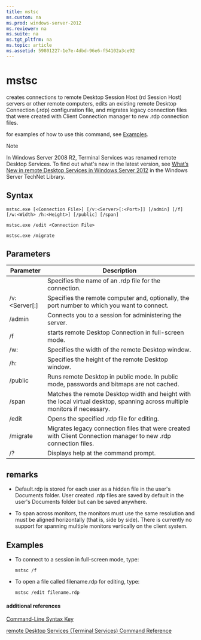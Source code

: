 ```yaml
---
title: mstsc
ms.custom: na
ms.prod: windows-server-2012
ms.reviewer: na
ms.suite: na
ms.tgt_pltfrm: na
ms.topic: article
ms.assetid: 59801227-1e7e-4dbd-96e6-f54102a3ce92
---
```

# mstsc
creates connections to remote Desktop Session Host \(rd Session Host\) servers or other remote computers, edits an existing remote Desktop Connection \(.rdp\) configuration file, and migrates legacy connection files that were created with Client Connection manager to new .rdp connection files.

for examples of how to use this command, see [Examples](#BKMK_examples).

> [!NOTE]
> In Windows Server 2008 R2, Terminal Services was renamed remote Desktop Services. To find out what's new in the latest version, see [What’s New in remote Desktop Services in Windows Server 2012](http://technet.microsoft.com/library/hh831527) in the Windows Server TechNet Library.

## Syntax

```
mstsc.exe [<Connection File>] [/v:<Server>[:<Port>]] [/admin] [/f] [/w:<Width> /h:<Height>] [/public] [/span]

mstsc.exe /edit <Connection File>

mstsc.exe /migrate
```

## Parameters

|Parameter|Description|
|-------------|---------------|
|<Connection File>|Specifies the name of an .rdp file for the connection.|
|\/v:<Server\[:<Port>\]|Specifies the remote computer and, optionally, the port number to which you want to connect.|
|\/admin|Connects you to a session for administering the server.|
|\/f|starts remote Desktop Connection in full\-screen mode.|
|\/w:<Width>|Specifies the width of the remote Desktop window.|
|\/h:<Height>|Specifies the height of the remote Desktop window.|
|\/public|Runs remote Desktop in public mode. In public mode, passwords and bitmaps are not cached.|
|\/span|Matches the remote Desktop width and height with the local virtual desktop, spanning across multiple monitors if necessary.|
|\/edit <Connection File>|Opens the specified .rdp file for editing.|
|\/migrate|Migrates legacy connection files that were created with Client Connection manager to new .rdp connection files.|
|\/?|Displays help at the command prompt.|

## remarks

-   Default.rdp is stored for each user as a hidden file in the user's Documents folder. User created .rdp files are saved by default in the user's Documents folder but can be saved anywhere.

-   To span across monitors, the monitors must use the same resolution and must be aligned horizontally \(that is, side by side\). There is currently no support for spanning multiple monitors vertically on the client system.

## <a name="BKMK_examples"></a>Examples

-   To connect to a session in full\-screen mode, type:

    ```
    mstsc /f
    ```

-   To open a file called filename.rdp for editing, type:

    ```
    mstsc /edit filename.rdp
    ```

#### additional references
[Command-Line Syntax Key](commandline-syntax-key.md)

[remote Desktop Services &#40;Terminal Services&#41; Command Reference](commands-by-server-role/remote-desktop-services-terminal-services-command-reference.md)


